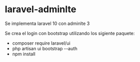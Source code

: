 # laravel-adminlte
Se implementa laravel 10 con adminlte 3

Se crea el login con bootstrap utilizando los sigiente paquete:
* composer require laravel/ui
* php artisan ui bootstrap --auth
* npm install
